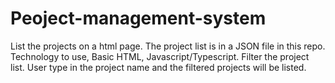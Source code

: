 # Peoject-management-system
List the projects on a html page. The project list is in a JSON file in this repo.
Technology to use,
Basic HTML, Javascript/Typescript.
Filter the project list. User type in the project name and the filtered projects will be listed.
